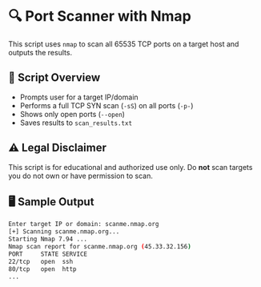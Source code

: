
# 🔍 Port Scanner with Nmap

This script uses `nmap` to scan all 65535 TCP ports on a target host and outputs the results.

## 📜 Script Overview

- Prompts user for a target IP/domain
- Performs a full TCP SYN scan (`-sS`) on all ports (`-p-`)
- Shows only open ports (`--open`)
- Saves results to `scan_results.txt`

## ⚠️ Legal Disclaimer

This script is for educational and authorized use only. Do **not** scan targets you do not own or have permission to scan.

## 🖥 Sample Output

```bash
Enter target IP or domain: scanme.nmap.org
[+] Scanning scanme.nmap.org...
Starting Nmap 7.94 ...
Nmap scan report for scanme.nmap.org (45.33.32.156)
PORT     STATE SERVICE
22/tcp   open  ssh
80/tcp   open  http
...


